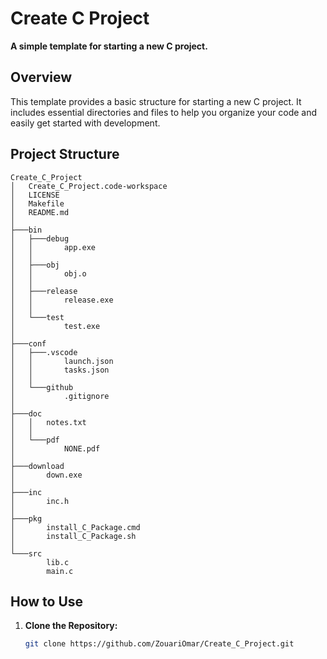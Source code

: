 # Create C Project

**A simple template for starting a new C project.**

## Overview

This template provides a basic structure for starting a new C project. It includes essential directories and files to help you organize your code and easily get started with development.

## Project Structure

```plaintext
Create_C_Project
│   Create_C_Project.code-workspace
│   LICENSE
│   Makefile
│   README.md
│
├───bin
│   ├───debug
│   │       app.exe
│   │
│   ├───obj
│   │       obj.o
│   │
│   ├───release
│   │       release.exe
│   │
│   └───test
│           test.exe
│
├───conf
│   ├───.vscode
│   │       launch.json
│   │       tasks.json
│   │
│   └───github
│           .gitignore
│
├───doc
│   │   notes.txt
│   │
│   └───pdf
│           NONE.pdf
│
├───download
│       down.exe
│
├───inc
│       inc.h
│
├───pkg
│       install_C_Package.cmd
│       install_C_Package.sh
│
└───src
        lib.c
        main.c
```

## How to Use

1. **Clone the Repository:**

   ```bash
   git clone https://github.com/ZouariOmar/Create_C_Project.git
